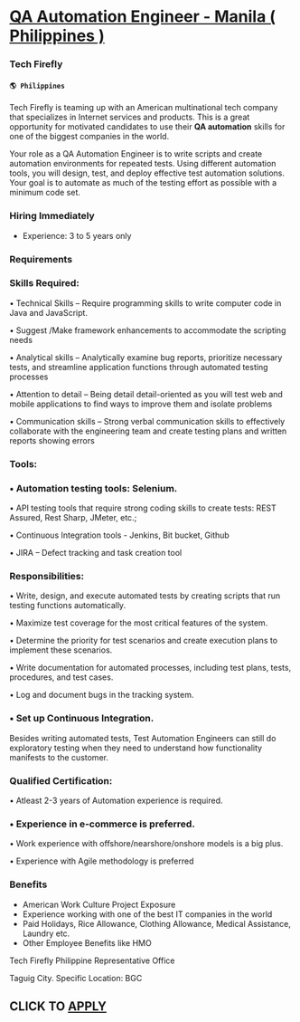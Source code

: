 # [QA Automation Engineer - Manila ( Philippines )](https://www.remotewlb.com/apply/qa-automation-engineer-manila-philippines)  
### Tech Firefly  
#### `🌎 Philippines`  

Tech Firefly is teaming up with an American multinational tech company that specializes in Internet services and products. This is a great opportunity for motivated candidates to use their **QA automation** skills for one of the biggest companies in the world.

Your role as a QA Automation Engineer is to write scripts and create automation environments for repeated tests. Using different automation tools, you will design, test, and deploy effective test automation solutions. Your goal is to automate as much of the testing effort as possible with a minimum code set.

### Hiring Immediately

  * Experience: 3 to 5 years only

### Requirements

### Skills Required:

• Technical Skills – Require programming skills to write computer code in Java and JavaScript.

• Suggest /Make framework enhancements to accommodate the scripting needs

• Analytical skills – Analytically examine bug reports, prioritize necessary tests, and streamline application functions through automated testing processes

• Attention to detail – Being detail detail-oriented as you will test web and mobile applications to find ways to improve them and isolate problems

• Communication skills – Strong verbal communication skills to effectively collaborate with the engineering team and create testing plans and written reports showing errors

### Tools:

### • Automation testing tools: Selenium.

• API testing tools that require strong coding skills to create tests: REST Assured, Rest Sharp, JMeter, etc.;

• Continuous Integration tools - Jenkins, Bit bucket, Github

• JIRA – Defect tracking and task creation tool

### Responsibilities:

• Write, design, and execute automated tests by creating scripts that run testing functions automatically.

• Maximize test coverage for the most critical features of the system.

• Determine the priority for test scenarios and create execution plans to implement these scenarios.

• Write documentation for automated processes, including test plans, tests, procedures, and test cases.

• Log and document bugs in the tracking system.

### • Set up Continuous Integration.

Besides writing automated tests, Test Automation Engineers can still do exploratory testing when they need to understand how functionality manifests to the customer.

### Qualified Certification:

• Atleast 2-3 years of Automation experience is required.

### • Experience in e-commerce is preferred.

• Work experience with offshore/nearshore/onshore models is a big plus.

• Experience with Agile methodology is preferred

### Benefits

  * American Work Culture Project Exposure
  * Experience working with one of the best IT companies in the world
  * Paid Holidays, Rice Allowance, Clothing Allowance, Medical Assistance, Laundry etc.
  * Other Employee Benefits like HMO

Tech Firefly Philippine Representative Office

Taguig City. Specific Location: BGC

  
## CLICK TO [APPLY](https://www.remotewlb.com/apply/qa-automation-engineer-manila-philippines)

